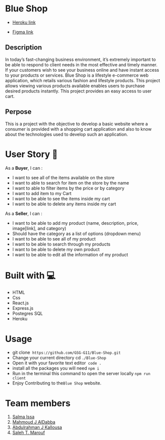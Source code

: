 # Blue Shop 


 - [Heroku link](https://blueshop11.herokuapp.com/https://blueshop11.herokuapp.com//)

 - [Figma link](https://www.figma.com/file/dyxlK8Vwgm5melNWsphtjY/Untitled?node-id=1%3A2)


## Description

In today’s fast-changing business environment, it’s extremely important to be able to respond to client needs in the most effective and timely manner. If your customers wish to see your business online and have instant access to your products or services.
Blue Shop is a lifestyle e-commerce web application, which retails various fashion and lifestyle products. This project allows viewing various products available enables users to purchase desired products instantly. This project provides an easy access to user cart.



## Perpose
This is a project with the objective to develop a basic website where a consumer is provided with a shopping cart application and also to know about the technologies used to develop such an application.


# User Story <span id='story'></span> :bookmark_tabs:

As a **Buyer**, I can :
* I want to see all of the items available on the store
* I want to able to search for item on the store by the name
* I want to able to filter items by the price or by category
* I want to add item to my Cart
* I want to be able to see the items inside my cart
* I want to be able to delete any items inside my cart

As a **Seller**, I can :
* I want to be able to add my product (name, description, price, image[link], and category)
* Should have the category as a list of options (dropdown menu)
* I want to be able to see all of my product
* I want to be able to search through my products
* I want to be able to delete my own product
* I want to be able to edit all the information of my product



# **Built with** <span id='built'></span> :computer:

- HTML
- Css
- React.js
- Express.js
- Postegres SQL
- Heroku



#  Usage  <span id='built'></span>
- git clone` https://github.com/GSG-G11/Blue-Shop.git`
- Change your current directory cd `./Blue-Shop `
- Open it with your favorite text editor` code .`
- install all the packages you will need `npm i`
- Run in the terminal this command to open the server locally `npm run client`
- Enjoy Contributing to the`Blue Shop` website.



# **Team members** <span id='team'></span>


1. [Salma Issa](https://github.com/SalmaIssa96)
2. [Mahmoud J AlDabba](https://github.com/MahmoudJD95)
3. [Abdulrahman J Kallousa](https://github.com/abdulrahman-2020)
4. [Saleh T. Marouf](https://github.com/devstm)
